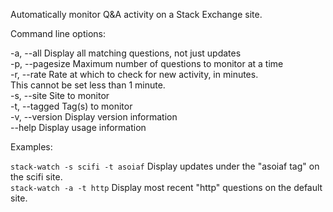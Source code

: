 Automatically monitor Q&A activity on a Stack Exchange site.                    

Command line options:

  -a, --all         Display all matching questions, not just updates            
  -p, --pagesize    Maximum number of questions to monitor at a time            
  -r, --rate        Rate at which to check for new activity, in minutes.        
                    This cannot be set less than 1 minute.                      
  -s, --site        Site to monitor                                             
  -t, --tagged      Tag(s) to monitor                                           
  -v, --version     Display version information                                 
      --help        Display usage information                                   
                                                                                
Examples:                                                                       

  `stack-watch -s scifi -t asoiaf`      Display updates under the "asoiaf tag" on the scifi site.                        
  `stack-watch -a -t http`              Display most recent "http" questions on the default site.                         
                    
